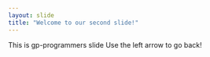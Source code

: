 ```yaml
---
layout: slide
title: "Welcome to our second slide!"
---
```

This is gp-programmers slide
Use the left arrow to go back!